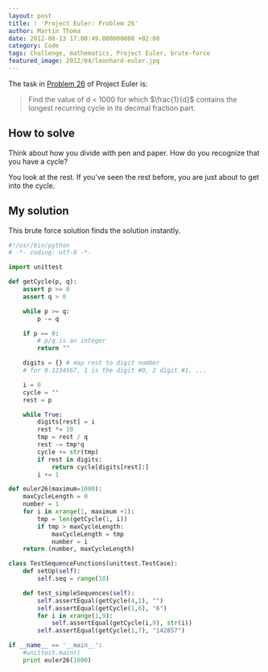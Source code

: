 ```yaml
---
layout: post
title: ! 'Project Euler: Problem 26'
author: Martin Thoma
date: 2012-08-13 17:00:49.000000000 +02:00
category: Code
tags: Challenge, mathematics, Project Euler, brute-force
featured_image: 2012/04/leonhard-euler.jpg
---
```

The task in <a href="http://projecteuler.net/problem=26">Problem 26</a> of Project Euler is:

<blockquote>Find the value of d < 1000 for which $\frac{1}{d}$ contains the longest recurring cycle in its decimal fraction part.</blockquote>

<h2>How to solve</h2>
Think about how you divide with pen and paper. How do you recognize that you have a cycle?

You look at the rest. If you've seen the rest before, you are just about to get into the cycle.

<h2>My solution</h2>
This brute force solution finds the solution instantly.

```python
#!/usr/bin/python
# -*- coding: utf-8 -*-

import unittest

def getCycle(p, q):
    assert p >= 0
    assert q > 0

    while p >= q:
        p -= q

    if p == 0:
        # p/q is an integer
        return ""

    digits = {} # map rest to digit number
    # for 0.1234567, 1 is the digit #0, 2 digit #1, ...

    i = 0
    cycle = ""
    rest = p

    while True:
        digits[rest] = i
        rest *= 10
        tmp = rest / q
        rest -= tmp*q
        cycle += str(tmp)
        if rest in digits:
            return cycle[digits[rest]:]
        i += 1

def euler26(maximum=1000):
    maxCycleLength = 0
    number = 1
    for i in xrange(1, maximum +1):
        tmp = len(getCycle(1, i))
        if tmp > maxCycleLength:
            maxCycleLength = tmp
            number = i
    return (number, maxCycleLength)

class TestSequenceFunctions(unittest.TestCase):
    def setUp(self):
        self.seq = range(10)

    def test_simpleSequences(self):
        self.assertEqual(getCycle(4,2), "")
        self.assertEqual(getCycle(1,6), "6")
        for i in xrange(1,9):
            self.assertEqual(getCycle(i,9), str(i))
        self.assertEqual(getCycle(1,7), "142857")

if __name__ == '__main__':
    #unittest.main()
    print euler26(1000)
```
